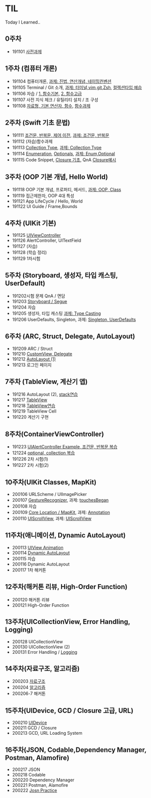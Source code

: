 # TIL
Today I Learned..

## 0주차

* 191101 [사전과제](https://github.com/eunyuni/TIL/tree/master/191101)

## 1주차 (컴퓨터 개론)

* 191104 컴퓨터개론, 
[과제: 진법, 연산개념, 네이밍컨벤션](https://github.com/eunyuni/TIL/tree/master/191104)
* 191105 Terminal / Git 소개, 
[과제: 터미널,vim,git,Zsh](https://github.com/eunyuni/TIL/tree/master/191105), [컬렉션타입 예습](https://github.com/eunyuni/TIL/blob/master/191105/191105_%EC%BB%AC%EB%A0%89%EC%85%98%ED%83%80%EC%9E%85(Array%2C%20Dictionary%2C%20Set).playground/Contents.swift)
* 191106 자습 / 
[1. 함수기본](https://github.com/eunyuni/TIL/tree/master/191106/191106_%ED%95%A8%EC%88%98%EA%B8%B0%EB%B3%B8.playground), [2. 함수고급](https://github.com/eunyuni/TIL/blob/master/191106/191106_%ED%95%A8%EC%88%98%EA%B3%A0%EA%B8%89.playground/Contents.swift)
* 191107 사전 지식 체크 / 유틸리티 설치 / 조 구성
* 191108 [자료형, 기본 연산자, 함수](https://github.com/eunyuni/TIL/tree/master/191108), [함수과제](https://github.com/eunyuni/TIL/tree/master/191108)

## 2주차 (Swift 기초 문법)

* 191111 [조건문, 반복문, 제어 이전](https://github.com/eunyuni/TIL/tree/master/191111), [과제: 조건문, 반복문](https://github.com/eunyuni/TIL/tree/master/191111)
* 191112 (자습)함수과제
* 191113 [Collection Type](https://github.com/eunyuni/TIL/tree/master/191113%5BCollection%20Types%5D/Collection.playground/Pages), [과제: Collection Type](https://github.com/eunyuni/TIL/tree/master/191113)
* 191114 [Enumeration](https://github.com/eunyuni/TIL/blob/master/191114%5BOptional%20%2B%20Enum%5D/Enumerations.playground/Pages/Enumerations.xcplaygroundpage/Contents.swift), [Optionals](https://github.com/eunyuni/TIL/blob/master/191114%5BOptional%20%2B%20Enum%5D/Optional.playground/Pages/Optionals.xcplaygroundpage/Contents.swift), [과제: Enum,Optional](https://github.com/eunyuni/TIL/tree/master/191114)
* 191115 Code Snippet, [Closure 기초](https://github.com/eunyuni/TIL/blob/master/191115%5BCode%20Snippet%2C%20Closure%20%EA%B8%B0%EC%B4%88%5D/Closure.playground/Pages/Closure.xcplaygroundpage/Contents.swift), QnA [Closure예시](https://github.com/eunyuni/TIL/tree/master/191115)

## 3주차 (OOP 기본 개념, Hello World)

* 191118 OOP 기본 개념, 프로퍼티, 메서드, [과제: OOP, Class ](https://github.com/eunyuni/TIL/tree/master/191118)
* 191119 접근제한자, OOP 4대 특성
* 191121 App LifeCycle / Hello, World
* 191122 UI Guide  /  Frame,Bounds

## 4주차 (UIKit 기본)

* 191125 [UIViewController](https://github.com/eunyuni/TIL/tree/master/191125)
* 191126 AlertController, UITextField
* 191127 (자습)
* 191128 (학습 정리)
* 191129 1차시험

## 5주차 (Storyboard, 생성자, 타입 캐스팅, UserDefault)

* 191202시험 문제 QnA / 면담
* 191203 [Storyboard / Segue](https://github.com/eunyuni/TIL/tree/master/191203/segue)
* 191204 자습
* 191205 생성자, 타입 캐스팅 [과제: Type Casting](https://github.com/eunyuni/TIL/tree/master/191205)
* 191206 UserDefaults, Singleton, 과제: [Singleton, UserDefaults ](https://github.com/eunyuni/TIL/tree/master/191206)

## 6주차 (ARC, Struct, Delegate, AutoLayout)

* 191209 ARC  /  Struct
* 191210 [CustomView, Delegate](https://github.com/eunyuni/TIL/tree/master/191210)
* 191212 [AutoLayout (1)](https://github.com/eunyuni/TIL/tree/master/191212)
* 191213 로그인 페이지

## 7주차 (TableView, 계산기 앱)
* 191216 AutoLayout (2), [stack연습](https://github.com/eunyuni/TIL/tree/master/191216)
* 191217 [TableView](https://github.com/eunyuni/TIL/tree/master/191217)
* 191218 [TableView연습](https://github.com/eunyuni/TIL/tree/master/191218)
* 191219 TableView Cell
* 191220 계산기 구현

## 8주차(ContainerViewController)

* 191223 [UIAlertController Example, 조건문, 반복문 복습](https://github.com/eunyuni/TIL/tree/master/191230)
* 121224 [optional, collection 복습](https://github.com/eunyuni/TIL/tree/master/191231)
* 191226 2차 시험(1)
* 191227 2차 시험(2)

## 10주차(UIKit Classes, MapKit)
* 200106 URLScheme / UIImagePicker
* 200107 [GestureRecognizer](https://github.com/eunyuni/TIL/tree/master/200107), 과제: [touchesBegan ](https://github.com/eunyuni/TIL/tree/master/200107/touchesBegan%EA%B3%BC%EC%A0%9C)
* 200108 자습
* 200109 [Core Location / MapKit](https://github.com/eunyuni/TIL/tree/master/200109), 과제: [Annotation](https://github.com/eunyuni/TIL/tree/master/200109/%EA%B3%BC%EC%A0%9C)
* 200110 [UIScrollView](https://github.com/eunyuni/TIL/tree/master/200110), 과제: [UIScrollView](https://github.com/eunyuni/TIL/tree/master/200110/UIScrollView%EA%B3%BC%EC%A0%9C)

## 11주차(애니메이션, Dynamic AutoLayout)
* 200113 [UIView Animation](https://github.com/eunyuni/TIL/tree/master/200113)
* 200114 [Dynamic AutoLayout](https://github.com/eunyuni/TIL/tree/master/200114)
* 200115 자습
* 200116 Dynamic AutoLayout
* 200117 1차 해커톤

## 12주차(해커톤 리뷰, High-Order Function)
* 200120 해커톤 리뷰
* 200121 High-Order Function

## 13주차(UICollectionView, Error Handling, Logging)
* 200128 UICollectionView 
* 200130 UICollectionView (2)
* 200131 Error Handling / [Logging](https://github.com/eunyuni/TIL/tree/master/200131)

## 14주차(자료구조, 알고리즘)
* 200203 [자료구조](https://github.com/eunyuni/TIL/tree/master/200203)
* 200204 [알고리즘](https://github.com/eunyuni/TIL/tree/master/200204)
* 200206-7 해커톤

## 15주차(UIDevice, GCD / Closure 고급, URL)
* 200210 [UIDevice](https://github.com/eunyuni/TIL/tree/master/200210)
* 200211 GCD / Closure
* 200213 GCD, URL Loading System

## 16주차(JSON, Codable,Dependency Manager, Postman, Alamofire)
* 200217 JSON
* 200218 Codable
* 200220 Dependency Manager
* 200221 Postman, Alamofire
* 200222 [Josn Practice](https://github.com/eunyuni/TIL/tree/master/200222%5BJsonPractice%5D)


